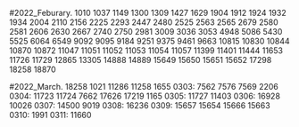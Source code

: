 #2022_Feburary. 
1010 1037 1149 1300 1309 1427 1629 1904 1912 1924 1932 1934 2004 2110 2156 2225 2293 2447 2480 2525 2563 2565 2679 2580 2581 2606 2630 2667 2740 2750 2981 3009 3036 3053 4948 5086 5430 5525 6064 6549 9092 9095 9184 9251 9375 9461 9663 10815 10830 10844 10870 10872 11047 11051 11052 11053 11054 11057 11399 11401 11444 11653 11726 11729 12865 13305 14888 14889 15649 15650 15651 15652 17298 18258 18870


#2022_March. 
18258 1021 11286 11258 1655 
0303: 7562 7576 7569 2206
0304: 11723 11724 7662 17626 17219 1165
0305: 11727 11403
0306: 16928 10026
0307: 14500 9019
0308: 16236
0309: 15657 15654 15666 15663
0310: 1991
0311: 11660